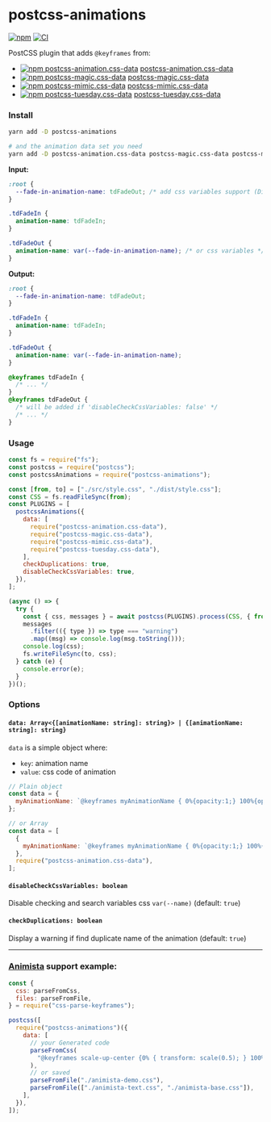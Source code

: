 # postcss-animations

[![npm](https://img.shields.io/npm/v/postcss-animations.svg)](https://www.npmjs.com/package/postcss-animations)
[![CI](https://github.com/retyui/postcss-animations/actions/workflows/nodejs.yml/badge.svg)](https://github.com/retyui/postcss-animations/actions/workflows/nodejs.yml)

PostCSS plugin that adds `@keyframes` from:

- [![npm postcss-animation.css-data](https://img.shields.io/npm/dm/postcss-animation.css-data.svg)](https://www.npmjs.com/package/postcss-animation.css-data) [postcss-animation.css-data](https://github.com/retyui/postcss-animation.css-data)
- [![npm postcss-magic.css-data](https://img.shields.io/npm/dm/postcss-magic.css-data.svg)](https://www.npmjs.com/package/postcss-magic.css-data) [postcss-magic.css-data](https://github.com/retyui/postcss-magic.css-data)
- [![npm postcss-mimic.css-data](https://img.shields.io/npm/dm/postcss-mimic.css-data.svg)](https://www.npmjs.com/package/postcss-mimic.css-data) [postcss-mimic.css-data](https://github.com/retyui/postcss-mimic.css-data)
- [![npm postcss-tuesday.css-data](https://img.shields.io/npm/dm/postcss-tuesday.css-data.svg)](https://www.npmjs.com/package/postcss-tuesday.css-data) [postcss-tuesday.css-data](https://github.com/retyui/postcss-tuesday.css-data)

### Install

```bash
yarn add -D postcss-animations

# and the animation data set you need
yarn add -D postcss-animation.css-data postcss-magic.css-data postcss-mimic.css-data postcss-tuesday.css-data
```

**Input:**

```css
:root {
  --fade-in-animation-name: tdFadeOut; /* add css variables support (Disabled default) */
}

.tdFadeIn {
  animation-name: tdFadeIn;
}

.tdFadeOut {
  animation-name: var(--fade-in-animation-name); /* or css variables */
}
```

**Output:**

```css
:root {
  --fade-in-animation-name: tdFadeOut;
}

.tdFadeIn {
  animation-name: tdFadeIn;
}

.tdFadeOut {
  animation-name: var(--fade-in-animation-name);
}

@keyframes tdFadeIn {
  /* ... */
}
@keyframes tdFadeOut {
  /* will be added if 'disableCheckCssVariables: false' */
  /* ... */
}
```

### Usage

```js
const fs = require("fs");
const postcss = require("postcss");
const postcssAnimations = require("postcss-animations");

const [from, to] = ["./src/style.css", "./dist/style.css"];
const CSS = fs.readFileSync(from);
const PLUGINS = [
  postcssAnimations({
    data: [
      require("postcss-animation.css-data"),
      require("postcss-magic.css-data"),
      require("postcss-mimic.css-data"),
      require("postcss-tuesday.css-data"),
    ],
    checkDuplications: true,
    disableCheckCssVariables: true,
  }),
];

(async () => {
  try {
    const { css, messages } = await postcss(PLUGINS).process(CSS, { from, to });
    messages
      .filter(({ type }) => type === "warning")
      .map((msg) => console.log(msg.toString()));
    console.log(css);
    fs.writeFileSync(to, css);
  } catch (e) {
    console.error(e);
  }
})();
```

### Options

#### `data: Array<{[animationName: string]: string}> | {[animationName: string]: string}`

`data` is a simple object where:

- `key`: animation name
- `value`: css code of animation

```js
// Plain object
const data = {
  myAnimationName: `@keyframes myAnimationName { 0%{opacity:1;} 100%{opacity:0;} }`,
};

// or Array
const data = [
  {
    myAnimationName: `@keyframes myAnimationName { 0%{opacity:1;} 100%{opacity:0;} }`,
  },
  require("postcss-animation.css-data"),
];
```

#### `disableCheckCssVariables: boolean`

Disable checking and search variables css `var(--name)` (default: `true`)

#### `checkDuplications: boolean`

Display a warning if find duplicate name of the animation (default: `true`)

---

### [Animista](http://animista.net) support example:

```js
const {
  css: parseFromCss,
  files: parseFromFile,
} = require("css-parse-keyframes");

postcss([
  require("postcss-animations")({
    data: [
      // your Generated code
      parseFromCss(
        "@keyframes scale-up-center {0% { transform: scale(0.5); } 100% { transform: scale(1); }}"
      ),
      // or saved
      parseFromFile("./animista-demo.css"),
      parseFromFile(["./animista-text.css", "./animista-base.css"]),
    ],
  }),
]);
```

